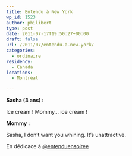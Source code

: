 ```yaml
---
title: Entendu à New York
wp_id: 1523
author: philibert
type: post
date: 2011-07-17T19:50:27+00:00
draft: false
url: /2011/07/entendu-a-new-york/
categories:
  - ordinaire
residency:
  - Canada
locations:
  - Montréal

---
```

**Sasha (3 ans) :**
  
Ice cream ! Mommy&#8230; ice cream !
  
**Mommy :**
  
Sasha, I don&rsquo;t want you whining. It&rsquo;s unattractive.

En dédicace à [@entenduensoiree][1]

 [1]: https://twitter.com/entenduensoiree
